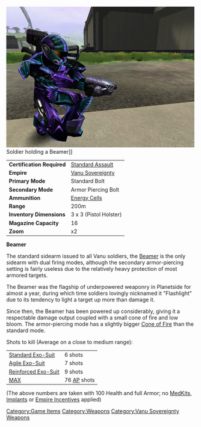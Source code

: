 ![](../images/PSScreenShot0293.jpg "fig:PSScreenShot0293.jpg") Soldier holding a
Beamer\]\]

|                            |                                         |
| -------------------------- | --------------------------------------- |
| **Certification Required** | [Standard Assault](../certifications/Standard_Assault.md) |
| **Empire**                 | [Vanu Sovereignty](../etc/Vanu_Sovereignty.md) |
| **Primary Mode**           | Standard Bolt                           |
| **Secondary Mode**         | Armor Piercing Bolt                     |
| **Ammunition**             | [Energy Cells](../ammunition/Energy_Cell.md)          |
| **Range**                  | 200m                                    |
| **Inventory Dimensions**   | 3 x 3 (Pistol Holster)                  |
| **Magazine Capacity**      | 16                                      |
| **Zoom**                   | x2                                      |

**Beamer**

The standard sidearm issued to all Vanu soldiers, the
[Beamer](Beamer.md) is the only sidearm with dual firing modes,
although the secondary armor-piercing setting is fairly useless due to
the relatively heavy protection of most armored targets.

The Beamer was the flagship of underpowered weaponry in Planetside for
almost a year, during which time soldiers lovingly nicknamed it
"Flashlight" due to its tendency to light a target up more than damage
it.

Since then, the Beamer has been powered up considerably, giving it a
respectable damage output coupled with a small cone of fire and low
bloom. The armor-piercing mode has a slightly bigger [Cone of
Fire](../etc/Cone_of_fire.md) than the standard mode.

Shots to kill (Average on a close to medium range):

|                                               |                                  |
| --------------------------------------------- | -------------------------------- |
| [Standard Exo-Suit](../armor/Standard_Exo-Suit.md)     | 6 shots                          |
| [Agile Exo-Suit](../armor/Agile_Exo-Suit.md)           | 7 shots                          |
| [Reinforced Exo-Suit](../armor/Reinforced_Exo-Suit.md) | 9 shots                          |
| [MAX](../items/Mechanized_Assault_Exo-Suit.md)         | 76 [AP](../terminology/Armor_Piercing.md) shots |

(The above numbers are taken with 100 Health and full Armor; no
[MedKits](../items/MedKit.md), [Implants](../implants/Implants.md) or [Empire
Incentives](../etc/Empire_Incentives.md) applied)

[Category:Game Items](../Category:Game_Items.md)
[Category:Weapons](../Category:Weapons.md) [Category:Vanu
Sovereignty Weapons](../Category:Vanu_Sovereignty_Weapons.md)
